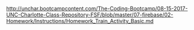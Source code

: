 http://unchar.bootcampcontent.com/The-Coding-Bootcamp/08-15-2017-UNC-Charlotte-Class-Repository-FSF/blob/master/07-firebase/02-Homework/Instructions/Homework_Train_Activity_Basic.md